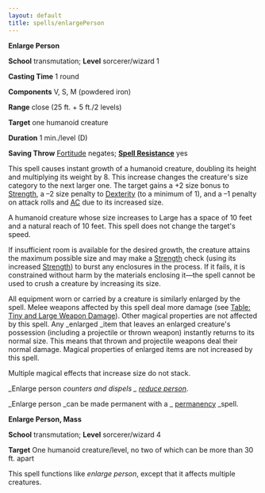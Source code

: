 ```yaml
---
layout: default
title: spells/enlargePerson
---
```

 **Enlarge Person**

**School** transmutation; **Level** sorcerer/wizard 1

**Casting Time** 1 round

**Components** V, S, M (powdered iron)

**Range** close (25 ft. + 5 ft./2 levels)

**Target** one humanoid creature

**Duration** 1 min./level (D)

**Saving Throw** [Fortitude](../combat#_fortitude) negates; **[Spell Resistance](../glossary#_spell-resistance)** yes

This spell causes instant growth of a humanoid creature, doubling its height and multiplying its weight by 8. This increase changes the creature's size category to the next larger one. The target gains a +2 size bonus to [Strength](../gettingStarted#_strength), a –2 size penalty to [Dexterity](../gettingStarted#_dexterity) (to a minimum of 1), and a –1 penalty on attack rolls and [AC](../combat#_armor-class) due to its increased size.

A humanoid creature whose size increases to Large has a space of 10 feet and a natural reach of 10 feet. This spell does not change the target's speed.

If insufficient room is available for the desired growth, the creature attains the maximum possible size and may make a [Strength](../gettingStarted#_strength) check (using its increased [Strength](../gettingStarted#_strength)) to burst any enclosures in the process. If it fails, it is constrained without harm by the materials enclosing it—the spell cannot be used to crush a creature by increasing its size.

All equipment worn or carried by a creature is similarly enlarged by the spell. Melee weapons affected by this spell deal more damage (see [Table: Tiny and Large Weapon Damage](../equipment#_table-6-5-tiny-and-large-weapon-damage)). Other magical properties are not affected by this spell. Any _enlarged _item that leaves an enlarged creature's possession (including a projectile or thrown weapon) instantly returns to its normal size. This means that thrown and projectile weapons deal their normal damage. Magical properties of enlarged items are not increased by this spell.

Multiple magical effects that increase size do not stack.

_Enlarge person _counters and dispels _ [reduce person](reducePerson#_reduce-person)_.

_Enlarge person _can be made permanent with a _ [permanency](permanency#_permanency) _spell.

**Enlarge Person, Mass**

**School** transmutation; **Level** sorcerer/wizard 4

**Target** One humanoid creature/level, no two of which can be more than 30 ft. apart

This spell functions like _enlarge person_, except that it affects multiple creatures.

